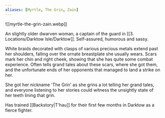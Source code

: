 ```yaml
---
aliases: [Myrtle, The Grin, Zain]
---
```

![[myrtle-the-grin-zain.webp]]

An slightly older dwarven woman, a captain of the guard in [[3. Locations/Darktow Isle/Darktow]]. Self-assured, humorous and sassy.

White braids decorated with clasps of various precious metals extend past her shoulders, falling over the ornate breastplate she usually wears. Scars mark her chin and right cheek, showing that  she has quite some combat experience. Often tells grand tales about these scars, where she got them, and the unfortunate ends of her opponents that managed to land a strike on her.

She got her nickname 'The Grin' as she grins a lot telling her grand tales, and everyone listening to her stories could witness the unsightly state of her teeth lining that grin.

Has trained [[Backstory|T'hau]] for their first few months in Darktow as a fierce fighter.